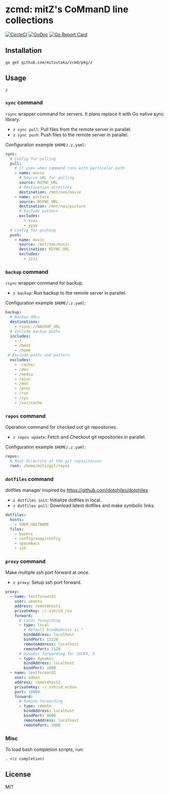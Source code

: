 # zcmd: mitZ's CoMmanD line collections

[![CircleCI](https://circleci.com/gh/mitsutaka/zcmd.svg?style=svg)](https://circleci.com/gh/mitsutaka/zcmd)
[![GoDoc](https://godoc.org/github.com/mitsutaka/zcmd?status.svg)](https://godoc.org/github.com/mitsutaka/zcmd)
[![Go Report Card](https://goreportcard.com/badge/github.com/mitsutaka/zcmd)](https://goreportcard.com/report/github.com/mitsutaka/zcmd)

## Installation

```console
go get github.com/mitsutaka/zcmd/pkg/z
```

## Usage

```console
z
```

### `sync` command

`rsync` wrapper command for servers. It plans replace it with Go native sync library.

- `z sync pull`: Pull files from the remote server in parallel.
- `z sync push`: Push files to the remote server in parallel.

Configuration example `$HOME/.z.yaml`:

```yaml
sync:
  # Config for pulling
  pull:
    # It uses when command runs with particular path
    - name: movie
      # Source URL for pulling
      source: RSYNC_URL
      # Destination directory
      destination: /mnt/nas/movie
    - name: picture
      source: RSYNC_URL
      destination: /mnt/nas/picture
      # Exclude pattern
      excludes:
        - xxxx
        - yyyy
  # Config for pushing
  push:
    - name: music
      source: /mnt/nas/music
      destination: RSYNC_URL
      excludes:
        - zzzz
```

### `backup` command

`rsync` wrapper command for backup.

- `z backup`: Run backup to the remote server in parallel.

Configuration example `$HOME/.z.yaml`:

```yaml
backup:
  # Backup URLs
  destinations:
    - rsync://BACKUP_URL
  # Include backup paths
  includes:
    - /
    - /boot
    - /home
 # Exclude paths and pattern
  excludes:
    - .cache/
    - /dev
    - /media
    - /misc
    - /mnt
    - /proc
    - /run
    - /sys
    - /var/cache
```

### `repos` command

Operation command for checked out git repositories.

- `z repos update`: Fetch and Checkout git repositories in parallel.

Configuration example `$HOME/.z.yaml`:

```yaml
repos:
  # Root directory of the git repositories
  root: /home/mitz/git/repos
```

### `dotfiles` command

dotfiles manager inspired by https://github.com/dotphiles/dotphiles

- `z dotfiles init`: Initialize dotfiles in local.
- `z dotfiles pull`: Download latest dotfiles and make symbolic links.

```yaml
dotfiles:
  hosts:
    - YOUR_HOSTNAME
  files:
    - bashrc
    - config/sway/config
    - spacemacs
    - ssh
```

### `proxy` command

Make multiple ssh port forward at once.

- `z proxy`: Setup ssh port forward.

```yaml
proxy:
  - name: testforward1
    user: ubuntu
    address: remotehost1
    privateKey: ~/.ssh/id_rsa
    forward:
      # Local forwarding
      - type: local
        # default bindAddress is *
        bindAddress: localhost
        bindPort: 13128
        remoteAddress: localhost
        remotePort: 3128
      # Dynamic forwarding for SOCK4, 5
      - type: dynamic
        bindAddress: localhost
        bindPort: 1080
  - name: testforward2
    user: admin
    address: remotehost2
    privateKey: ~/.ssh/id_ecdsa
    port: 10000
    forward:
      # Remote forwarding
      - type: remote
        bindAddress: localhost
        bindPort: 9000
        remoteAddress: localhost
        remotePort: 3000
```

### Misc

To load bash completion scripts, run:

```console
. <(z completion)
```

## License

MIT
